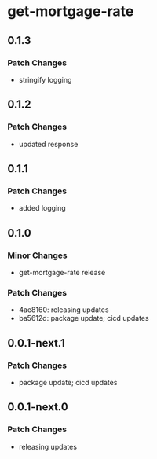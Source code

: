 # get-mortgage-rate

## 0.1.3

### Patch Changes

- stringify logging

## 0.1.2

### Patch Changes

- updated response

## 0.1.1

### Patch Changes

- added logging

## 0.1.0

### Minor Changes

- get-mortgage-rate release

### Patch Changes

- 4ae8160: releasing updates
- ba5612d: package update; cicd updates

## 0.0.1-next.1

### Patch Changes

- package update; cicd updates

## 0.0.1-next.0

### Patch Changes

- releasing updates
